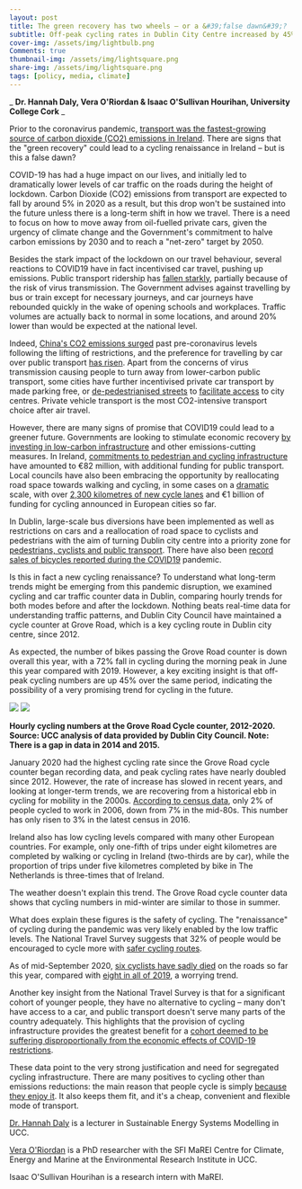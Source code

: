 ```yaml
---
layout: post
title: The green recovery has two wheels – or a &#39;false dawn&#39;?
subtitle: Off-peak cycling rates in Dublin City Centre increased by 45% during the lockdown
cover-img: /assets/img/lightbulb.png
Comments: true
thumbnail-img: /assets/img/lightsquare.png
share-img: /assets/img/lightsquare.png
tags: [policy, media, climate]
---
```


_ **Dr. Hannah Daly, Vera O&#39;Riordan &amp; Isaac O&#39;Sullivan Hourihan, University College Cork** _

Prior to the coronavirus pandemic, [transport was the fastest-growing source of carbon dioxide (CO2) emissions in Ireland](http://www.seai.ie/data-and-insights/seai-statistics/key-statistics/co2/). There are signs that the &quot;green recovery&quot; could lead to a cycling renaissance in Ireland – but is this a false dawn?

COVID-19 has had a huge impact on our lives, and initially led to dramatically lower levels of car traffic on the roads during the height of lockdown. Carbon Dioxide (CO­2) emissions from transport are expected to fall by around 5% in 2020 as a result, but this drop won&#39;t be sustained into the future unless there is a long-term shift in how we travel. There is a need to focus on how to move away from oil-fuelled private cars, given the urgency of climate change and the Government&#39;s commitment to halve carbon emissions by 2030 and to reach a &quot;net-zero&quot; target by 2050.

Besides the stark impact of the lockdown on our travel behaviour, several reactions to COVID19 have in fact incentivised car travel, pushing up emissions. Public transport ridership has [fallen starkly](https://www.irishtimes.com/news/consumer/the-data-shows-public-transport-demand-fell-off-a-cliff-during-pandemic-what-next-1.4332994), partially because of the risk of virus transmission. The Government advises against travelling by bus or train except for necessary journeys, and car journeys have rebounded quickly in the wake of opening schools and workplaces. Traffic volumes are actually back to normal in some locations, and around 20% lower than would be expected at the national level.

Indeed, [China&#39;s CO2 emissions surged](https://www.carbonbrief.org/analysis-chinas-co2-emissions-surged-past-pre-coronavirus-levels-in-may) past pre-coronavirus levels following the lifting of restrictions, and the preference for travelling by car over public transport [has risen](https://chinadialogue.net/en/transport/how-is-the-pandemic-reshaping-urban-transport-in-china/). Apart from the concerns of virus transmission causing people to turn away from lower-carbon public transport, some cities have further incentivised private car transport by made parking free, or [de-pedestrianised streets](https://www.echolive.ie/corknews/City-Hall-chief-executive-addresses-pedestrianisation-timeline-for-reimagined-Cork-city-centre-623a672e-2248-47ce-9214-490dde7cb8b6-ds) to [facilitate access](https://www.echolive.ie/corknews/Two-hour-free-parking-to-continue-in-City-Hall-car-parks--1dd86c1c-dd76-4626-9689-33b50011c429-ds) to city centres. Private vehicle transport is the most CO2-intensive transport choice after air travel.

However, there are many signs of promise that COVID19 could lead to a greener future. Governments are looking to stimulate economic recovery [by investing in low-carbon infrastructure](https://www.carbonbrief.org/coronavirus-tracking-how-the-worlds-green-recovery-plans-aim-to-cut-emissions) and other emissions-cutting measures. In Ireland, [commitments to pedestrian and cycling infrastructure](https://www.gov.ie/en/publication/c48ab-july-jobs-stimulus/) have amounted to €82 million, with additional funding for public transport. Local councils have also been embracing the opportunity by reallocating road space towards walking and cycling, in some cases on a [dramatic](https://www.france24.com/en/20200508-covid-19-parisians-turn-to-cycling-as-end-of-lockdown-nears) scale, with over [2,300 kilometres of new cycle lanes](https://ecf.com/dashboard) and €1 billion of funding for cycling announced in European cities so far.

In Dublin, large-scale bus diversions have been implemented as well as restrictions on cars and a reallocation of road space to cyclists and pedestrians with the aim of turning Dublin city centre into a priority zone for [pedestrians, cyclists and public transport](https://www.irishtimes.com/news/environment/dublin-chamber-envisages-a-15-minute-post-covid-city-1.4354853). There have also been [record sales of bicycles reported during the COVID19](https://www.rte.ie/news/2020/0531/1143707-bike-boom-covid-retailers/) pandemic.

Is this in fact a new cycling renaissance? To understand what long-term trends might be emerging from this pandemic disruption, we examined cycling and car traffic counter data in Dublin, comparing hourly trends for both modes before and after the lockdown. Nothing beats real-time data for understanding traffic patterns, and Dublin City Council have maintained a cycle counter at Grove Road, which is a key cycling route in Dublin city centre, since 2012.

As expected, the number of bikes passing the Grove Road counter is down overall this year, with a 72% fall in cycling during the morning peak in June this year compared with 2019. However, a key exciting insight is that off-peak cycling numbers are up 45% over the same period, indicating the possibility of a very promising trend for cycling in the future.

![](RackMultipart20201012-4-3nbjo7_html_625d7452d8d908ec.png)
 ![](RackMultipart20201012-4-3nbjo7_html_331cf8f2b907be1a.png)

**Hourly cycling numbers at the Grove Road Cycle counter, 2012-2020. Source: UCC analysis of data provided by Dublin City Council. Note: There is a gap in data in 2014 and 2015.**

January 2020 had the highest cycling rate since the Grove Road cycle counter began recording data, and peak cycling rates have nearly doubled since 2012. However, the rate of increase has slowed in recent years, and looking at longer-term trends, we are recovering from a historical ebb in cycling for mobility in the 2000s. [According to census data](https://www.cso.ie/en/releasesandpublications/ep/p-cp6ci/p6cii/p6mtw/), only 2% of people cycled to work in 2006, down from 7% in the mid-80s. This number has only risen to 3% in the latest census in 2016.

Ireland also has low cycling levels compared with many other European countries. For example, only one-fifth of trips under eight kilometres are completed by walking or cycling in Ireland (two-thirds are by car), while the proportion of trips under five kilometres completed by bike in The Netherlands is three-times that of Ireland.

The weather doesn&#39;t explain this trend. The Grove Road cycle counter data shows that cycling numbers in mid-winter are similar to those in summer.

What does explain these figures is the safety of cycling. The &quot;renaissance&quot; of cycling during the pandemic was very likely enabled by the low traffic levels. The National Travel Survey suggests that 32% of people would be encouraged to cycle more with [safer cycling routes](https://www.cso.ie/en/releasesandpublications/ep/p-nts/nationaltravelsurvey2019/cycling/).

As of mid-September 2020, [six cyclists have sadly died](https://www.garda.ie/en/roads-policing/statistics/roads-policing-fatalities-to-date-for-2020/) on the roads so far this year, compared with [eight in all of 2019](https://irishcycle.com/2020/01/01/8-people-killed-in-collisions-while-cycling-on-irish-roads-in-2019/), a worrying trend.

Another key insight from the National Travel Survey is that for a significant cohort of younger people, they have no alternative to cycling – many don&#39;t have access to a car, and public transport doesn&#39;t serve many parts of the country adequately. This highlights that the provision of cycling infrastructure provides the greatest benefit for a [cohort deemed to be suffering disproportionally from the economic effects of COVID-19 restrictions](https://www.esri.ie/system/files/publications/SUSTAT94_3.pdf).

These data point to the very strong justification and need for segregated cycling infrastructure. There are many positives to cycling other than emissions reductions: the main reason that people cycle is simply [because they enjoy it](https://www.cso.ie/en/releasesandpublications/ep/p-nts/nationaltravelsurvey2019/cycling/). It also keeps them fit, and it's a cheap, convenient and flexible mode of transport.

[Dr. Hannah Daly](http://www.hannahdaly.ie/) is a lecturer in Sustainable Energy Systems Modelling in UCC.

[Vera O'Riordan](https://www.marei.ie/people/vera-oriordan/) is a PhD researcher with the SFI MaREI Centre for Climate, Energy and Marine at the Environmental Research Institute in UCC.

Isaac O'Sullivan Hourihan is a research intern with MaREI.
